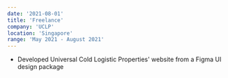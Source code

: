 ```yaml
---
date: '2021-08-01'
title: 'Freelance'
company: 'UCLP'
location: 'Singapore'
range: 'May 2021 - August 2021'
---
```


- Developed Universal Cold Logistic Properties' website from a Figma UI design package
